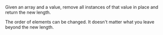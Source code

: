 Given an array and a value, remove all instances of that value in place and return the new length.

The order of elements can be changed. It doesn't matter what you leave beyond the new length.
